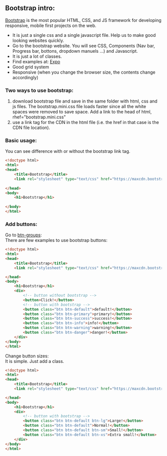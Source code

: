 ## Bootstrap intro:

[Bootstrap] is the most popular HTML, CSS, and JS framework for developing responsive, mobile first projects on the web.  
* It is just a single css and a single javascript file. Help us to make good looking websites quickly.  
* Go to the bootstrap website. You will see CSS, Components (Nav bar, Progress bar, bottons, dropdown manuels ...) and Javascript.  
* It is just a lot of classes.
* Find examples at: [Expo]
* Good grid system  
* Responsive (when you change the browser size, the contents change accordingly)  

### Two ways to use bootstrap:
1. download bootstrap file and save in the same folder with html, css and js files. The bootstrap.mini.css file loads faster since all the white spaces were removed to save space. Add a link to the head of html, rhef="bootstrap.mini.css"    
2. use a link tag for the CDN in the html file (i.e. the href in that case is the CDN file location).  

### Basic usage:
You can see difference with or without the bootstrap link tag.  
```html
<!doctype html>
<html>
<head>
	<title>Bootstrap</title>
	<link rel="stylesheet" type="text/css" href="https://maxcdn.bootstrapcdn.com/bootstrap/3.3.7/css/bootstrap.min.css">
	
</head>
<body>
	<h1>Bootstrap</h1>
	
</body>
</html>
```

### Add buttons:
Go to [btn-groups]:  
There are few examples to use bootstrap buttons:  

```html
<!doctype html>
<html>
<head>
	<title>Bootstrap</title>
	<link rel="stylesheet" type="text/css" href="https://maxcdn.bootstrapcdn.com/bootstrap/3.3.7/css/bootstrap.min.css">

</head>
<body>
	<h1>Bootstrap</h1>
	<div>
		<!-- button without bootstrap -->
		<button>Click!</button>
		<!-- button with bootstrap -->
		<button class="btn btn-default">default!</button>
		<button class="btn btn-primary">primary!</button>
		<button class="btn btn-success">success!</button>
		<button class="btn btn-info">info!</button>
		<button class="btn btn-warning">warning!</button>
		<button class="btn btn-danger">danger!</button>
	</div>
</body>
</html>
```
Change button sizes:  
It is simple. Just add a class.
```html
<!doctype html>
<html>
<head>
	<title>Bootstrap</title>
	<link rel="stylesheet" type="text/css" href="https://maxcdn.bootstrapcdn.com/bootstrap/3.3.7/css/bootstrap.min.css">

</head>
<body>
	<h1>Bootstrap</h1>
	<div>
		<!-- button with bootstrap -->
		<button class="btn btn-default btn-lg">Large!</button>
		<button class="btn btn-default">Normal!</button>
		<button class="btn btn-default btn-sm">Small!</button>
		<button class="btn btn-default btn-xs">Extra small!</button>
	</div>
</body>
</html>
```




[Expo]:https://expo.getbootstrap.com
[Bootstrap]:http://getbootstrap.com
[btn-groups]:http://getbootstrap.com/components/#btn-groups

